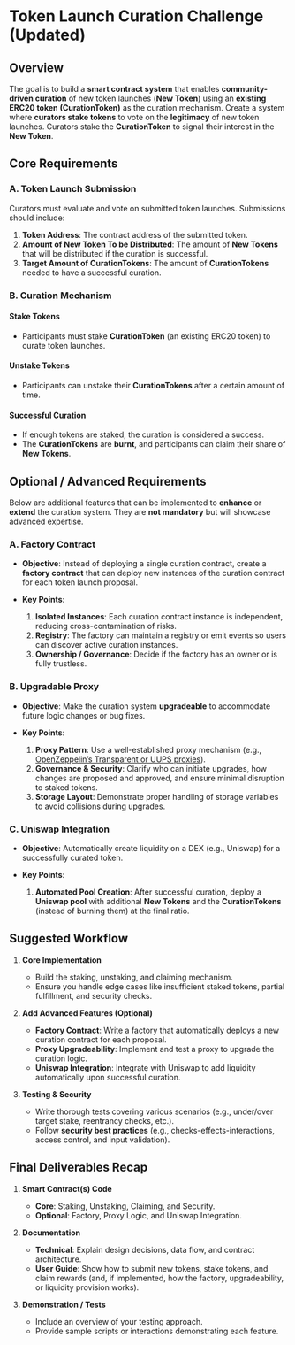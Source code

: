 # Token Launch Curation Challenge (Updated)

## Overview

The goal is to build a **smart contract system** that enables **community-driven curation** of new token launches (**New Token**) using an **existing ERC20 token (CurationToken)** as the curation mechanism. Create a system where **curators stake tokens** to vote on the **legitimacy** of new token launches. Curators stake the **CurationToken** to signal their interest in the **New Token**.

## Core Requirements

### A. Token Launch Submission

Curators must evaluate and vote on submitted token launches. Submissions should include:

1. **Token Address**: The contract address of the submitted token.
2. **Amount of New Token To be Distributed**: The amount of **New Tokens** that will be distributed if the curation is successful.
3. **Target Amount of CurationTokens**: The amount of **CurationTokens** needed to have a successful curation.

### B. Curation Mechanism

#### Stake Tokens

- Participants must stake **CurationToken** (an existing ERC20 token) to curate token launches.

#### Unstake Tokens

- Participants can unstake their **CurationTokens** after a certain amount of time.

#### Successful Curation

- If enough tokens are staked, the curation is considered a success.
- The **CurationTokens** are **burnt**, and participants can claim their share of **New Tokens**.

## Optional / Advanced Requirements

Below are additional features that can be implemented to **enhance** or **extend** the curation system. They are **not mandatory** but will showcase advanced expertise.

### A. Factory Contract

- **Objective**: Instead of deploying a single curation contract, create a **factory contract** that can deploy new instances of the curation contract for each token launch proposal.

- **Key Points**:
  1. **Isolated Instances**: Each curation contract instance is independent, reducing cross-contamination of risks.
  2. **Registry**: The factory can maintain a registry or emit events so users can discover active curation instances.
  3. **Ownership / Governance**: Decide if the factory has an owner or is fully trustless.

### B. Upgradable Proxy

- **Objective**: Make the curation system **upgradeable** to accommodate future logic changes or bug fixes.

- **Key Points**:
  1. **Proxy Pattern**: Use a well-established proxy mechanism (e.g., [OpenZeppelin’s Transparent or UUPS proxies](https://docs.openzeppelin.com/upgrades/latest/)).
  2. **Governance & Security**: Clarify who can initiate upgrades, how changes are proposed and approved, and ensure minimal disruption to staked tokens.
  3. **Storage Layout**: Demonstrate proper handling of storage variables to avoid collisions during upgrades.

### C. Uniswap Integration

- **Objective**: Automatically create liquidity on a DEX (e.g., Uniswap) for a successfully curated token.

- **Key Points**:
  1. **Automated Pool Creation**: After successful curation, deploy a **Uniswap pool** with additional **New Tokens** and the **CurationTokens** (instead of burning them) at the final ratio.

## Suggested Workflow

1. **Core Implementation**

   - Build the staking, unstaking, and claiming mechanism.
   - Ensure you handle edge cases like insufficient staked tokens, partial fulfillment, and security checks.

2. **Add Advanced Features (Optional)**

   - **Factory Contract**: Write a factory that automatically deploys a new curation contract for each proposal.
   - **Proxy Upgradeability**: Implement and test a proxy to upgrade the curation logic.
   - **Uniswap Integration**: Integrate with Uniswap to add liquidity automatically upon successful curation.

3. **Testing & Security**
   - Write thorough tests covering various scenarios (e.g., under/over target stake, reentrancy checks, etc.).
   - Follow **security best practices** (e.g., checks-effects-interactions, access control, and input validation).

## Final Deliverables Recap

1. **Smart Contract(s) Code**

   - **Core**: Staking, Unstaking, Claiming, and Security.
   - **Optional**: Factory, Proxy Logic, and Uniswap Integration.

2. **Documentation**

   - **Technical**: Explain design decisions, data flow, and contract architecture.
   - **User Guide**: Show how to submit new tokens, stake tokens, and claim rewards (and, if implemented, how the factory, upgradeability, or liquidity provision works).

3. **Demonstration / Tests**
   - Include an overview of your testing approach.
   - Provide sample scripts or interactions demonstrating each feature.
